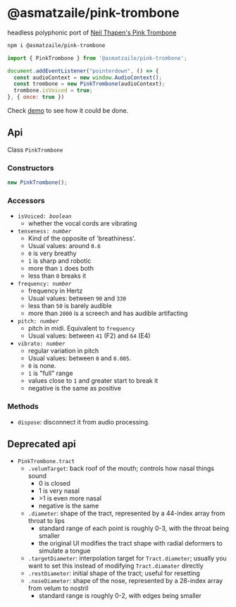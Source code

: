 # @asmatzaile/pink-trombone

headless polyphonic port of [Neil Thapen's Pink Trombone](https://dood.al/pinktrombone/)

```sh
npm i @asmatzaile/pink-trombone
```

```js
import { PinkTrombone } from '@asmatzaile/pink-trombone';

document.addEventListener("pointerdown", () => {
  const audioContext = new window.AudioContext();
  const trombone = new PinkTrombone(audioContext);
  trombone.isVoiced = true;
}, { once: true })
```

Check [demo](/demo/) to see how it could be done.


## Api

Class `PinkTrombone`

### Constructors
```js
new PinkTrombone();
```

### Accessors
  - <code>isVoiced: <em>boolean</em></code>
    - whether the vocal cords are vibrating
  - <code>tenseness: <em>number</em></code>
    - Kind of the opposite of 'breathiness'.
    - Usual values: around `0.6`
    - `0` is very breathy
    - `1` is sharp and robotic
    - more than `1` does both
    - less than `0` breaks it
  - <code>frequency: <em>number</em></code>
    - frequency in Hertz
    - Usual values: between `90` and `330`
    - less than `50` is barely audible
    - more than `2000` is a screech and has audible artifacting
  - <code>pitch: <em>number</em></code>
    - pitch in midi. Equivalent to `frequency`
    - Usual values: between `41` (F2) and `64` (E4)
  - <code>vibrato: <em>number</em></code>
    - regular variation in pitch
    - Usual values: between `0` and `0.005`.
    - `0` is none.
    - `1` is "full" range
    - values close to `1` and greater start to break it
    - negative is the same as positive

### Methods
  - `dispose`: disconnect it from audio processing.

## Deprecated api
- `PinkTrombone.tract`
  - `.velumTarget`: back roof of the mouth; controls how nasal things sound
    - 0 is closed
    - 1 is very nasal
    - \>1 is even more nasal
    - negative is the same
  - `.diameter`: shape of the tract, represented by a 44-index array from throat to lips
    - standard range of each point is roughly 0-3, with the throat being smaller
    - the original UI modifies the tract shape with radial deformers to simulate a tongue
  - `.targetDiameter`: interpolation target for `Tract.diameter`; usually you want to set this instead of modifying `Tract.diamater` directly
  - `.restDiameter`: initial shape of the tract; useful for resetting
  - `.noseDiameter`: shape of the nose, represented by a 28-index array from velum to nostril
    - standard range is roughly 0-2, with edges being smaller
